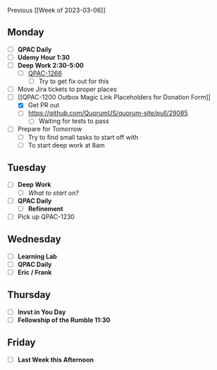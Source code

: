 Previous [[Week of 2023-03-06]]

## Monday
- [ ] **QPAC Daily**
- [ ] **Udemy Hour 1:30**
- [ ] **Deep Work 2:30-5:00**
	- [ ] [QPAC-1266](https://quorumanalytics.atlassian.net/browse/QPAC-1266)
		- [ ] Try to get fix out for this
- [ ] Move Jira tickets to proper places
- [ ] [[QPAC-1200 Outbox Magic Link Placeholders for Donation Form]]
	- [x] Get PR out
	- [ ] https://github.com/QuorumUS/quorum-site/pull/29085
		- [ ] Waiting for tests to pass
- [ ] Prepare for Tomorrow
	- [ ] Try to find small tasks to start off with
	- [ ] To start deep work at 8am

## Tuesday
- [ ] **Deep Work**
	- [ ] *What to start on?*
- [ ] **QPAC Daily**
	- [ ] **Refinement**
- [ ] Pick up QPAC-1230

## Wednesday
- [ ] **Learning Lab**
- [ ] **QPAC Daily**
- [ ] **Eric / Frank**

## Thursday
- [ ] **Invst in You Day**
- [ ] **Fellowship of the Rumble 11:30**

## Friday
- [ ] **Last Week this Afternoon**